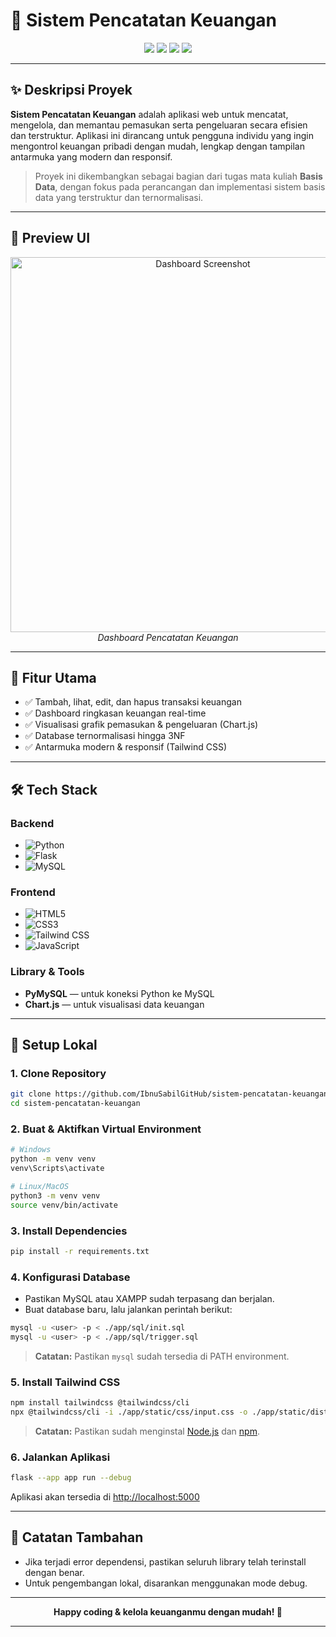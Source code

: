 # 📝 Sistem Pencatatan Keuangan

<div align="center">
  <img src="https://img.shields.io/badge/Python-3.10-blue?logo=python" />
  <img src="https://img.shields.io/badge/Flask-3.1.0-green?logo=flask" />
  <img src="https://img.shields.io/badge/MySQL-8.0-blue?logo=mysql" />
  <img src="https://img.shields.io/badge/TailwindCSS-4.1-38bdf8?logo=tailwindcss" />
</div>

---

## ✨ Deskripsi Proyek

**Sistem Pencatatan Keuangan** adalah aplikasi web untuk mencatat, mengelola, dan memantau pemasukan serta pengeluaran secara efisien dan terstruktur. Aplikasi ini dirancang untuk pengguna individu yang ingin mengontrol keuangan pribadi dengan mudah, lengkap dengan tampilan antarmuka yang modern dan responsif.

> Proyek ini dikembangkan sebagai bagian dari tugas mata kuliah **Basis Data**, dengan fokus pada perancangan dan implementasi sistem basis data yang terstruktur dan ternormalisasi.

---

## 📸 Preview UI

<div align="center">
  <img src="https://github.com/user-attachments/assets/7340d832-b09e-4fc2-8f00-0a6bcf086eb8" alt="Dashboard Screenshot" width="600"/>
  <br>
  <em>Dashboard Pencatatan Keuangan</em>
</div>

---

## 🚩 Fitur Utama

* ✅ Tambah, lihat, edit, dan hapus transaksi keuangan
* ✅ Dashboard ringkasan keuangan real-time
* ✅ Visualisasi grafik pemasukan & pengeluaran (Chart.js)
* ✅ Database ternormalisasi hingga 3NF
* ✅ Antarmuka modern & responsif (Tailwind CSS)

---

## 🛠️ Tech Stack

### Backend

* ![Python](https://img.shields.io/badge/-Python-3776AB?logo=python\&logoColor=white)
* ![Flask](https://img.shields.io/badge/-Flask-000?logo=flask)
* ![MySQL](https://img.shields.io/badge/-MySQL-4479A1?logo=mysql\&logoColor=white)

### Frontend

* ![HTML5](https://img.shields.io/badge/-HTML5-E34F26?logo=html5\&logoColor=white)
* ![CSS3](https://img.shields.io/badge/-CSS3-1572B6?logo=css3\&logoColor=white)
* ![Tailwind CSS](https://img.shields.io/badge/-Tailwind%20CSS-38BDF8?logo=tailwindcss\&logoColor=white)
* ![JavaScript](https://img.shields.io/badge/-JavaScript-F7DF1E?logo=javascript\&logoColor=black)

### Library & Tools

* **PyMySQL** — untuk koneksi Python ke MySQL
* **Chart.js** — untuk visualisasi data keuangan

---

## 🚀 Setup Lokal

### 1. Clone Repository

```bash
git clone https://github.com/IbnuSabilGitHub/sistem-pencatatan-keuangan.git
cd sistem-pencatatan-keuangan
```

### 2. Buat & Aktifkan Virtual Environment

```bash
# Windows
python -m venv venv
venv\Scripts\activate

# Linux/MacOS
python3 -m venv venv
source venv/bin/activate
```

### 3. Install Dependencies

```bash
pip install -r requirements.txt
```

### 4. Konfigurasi Database

* Pastikan MySQL atau XAMPP sudah terpasang dan berjalan.
* Buat database baru, lalu jalankan perintah berikut:

```bash
mysql -u <user> -p < ./app/sql/init.sql
mysql -u <user> -p < ./app/sql/trigger.sql
```

> **Catatan:** Pastikan `mysql` sudah tersedia di PATH environment.

### 5. Install Tailwind CSS

```bash
npm install tailwindcss @tailwindcss/cli
npx @tailwindcss/cli -i ./app/static/css/input.css -o ./app/static/dist/output.css --watch
```

> **Catatan:** Pastikan sudah menginstal [Node.js](https://nodejs.org/) dan [npm](https://www.npmjs.com/).

### 6. Jalankan Aplikasi

```bash
flask --app app run --debug
```

Aplikasi akan tersedia di [http://localhost:5000](http://localhost:5000)

---

## 📄 Catatan Tambahan

* Jika terjadi error dependensi, pastikan seluruh library telah terinstall dengan benar.
* Untuk pengembangan lokal, disarankan menggunakan mode debug.

---

<div align="center">
  <strong>Happy coding & kelola keuanganmu dengan mudah! 🚀</strong>
</div>

---
